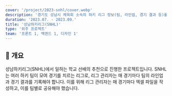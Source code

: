 ```yaml
---
cover: '/project/2023-snhl/cover.webp'
description: '경기도 성남시 체육회 소속의 하키 리그 정보(팀, 라인업, 경기 결과 등)를 제공하는 서비스'
duration: '2023.07. - 2023.09.'
title: '성남하키리그(SNHL)'
type: '외주 프로젝트'
team: '프론트 1, 백엔드 1, 디자인 1'
---
```


## 🔖 개요

성남하키리그(SNHL)에서 일하는 학교 선배의 추천으로 진행한 프로젝트입니다. SNHL는 여러 하키 팀이 모여 경기를 치르는 리그로, 리그 관리자는 매 경기마다 팀의 라인업과 경기 결과를 기록해야 합니다. 이를
위해 리그 관리자는 매 경기마다 엑셀 파일을 작성하고, 이를 팀별로 공유해야 했습니다.
